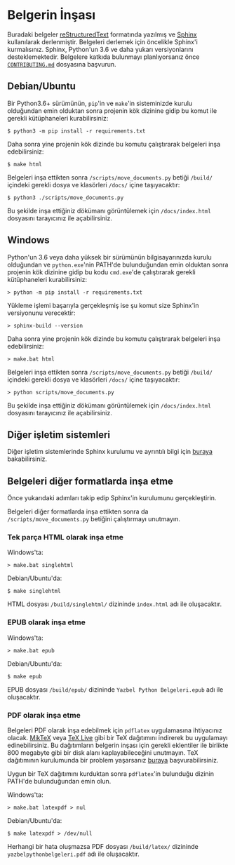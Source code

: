 # Belgerin İnşası

Buradaki belgeler [reStructuredText](http://docutils.sourceforge.net/rst.html) formatında yazılmış ve [Sphinx](http://www.sphinx-doc.org/) kullanılarak derlenmiştir.
Belgeleri derlemek için öncelikle Sphinx'i kurmalısınız. Sphinx, Python'un 3.6 ve daha yukarı versiyonlarını desteklemektedir.
Belgelere katkıda bulunmayı planlıyorsanız önce [`CONTRIBUTING.md`](CONTRIBUTING.md) dosyasına başvurun.

## Debian/Ubuntu

Bir Python3.6+ sürümünün, `pip`'in ve `make`'in sisteminizde kurulu olduğundan emin olduktan sonra projenin kök dizinine gidip bu komut ile gerekli kütüphaneleri kurabilirsiniz:

```shell
$ python3 -m pip install -r requirements.txt
```

Daha sonra yine projenin kök dizinde bu komutu çalıştırarak belgeleri inşa edebilirsiniz:

```shell
$ make html
```

Belgeleri inşa ettikten sonra `/scripts/move_documents.py` betiği `/build/` içindeki gerekli dosya ve klasörleri `/docs/` içine taşıyacaktır:

```shell
$ python3 ./scripts/move_documents.py
```

Bu şekilde inşa ettiğiniz dökümanı görüntülemek için `/docs/index.html` dosyasını tarayıcınız ile açabilirsiniz.

## Windows

Python'un 3.6 veya daha yüksek bir sürümünün bilgisayarınızda kurulu olduğundan ve `python.exe`'nin PATH'de bulunduğundan emin olduktan sonra projenin kök dizinine gidip bu kodu ``cmd.exe``'de çalıştırarak gerekli kütüphaneleri kurabilirsiniz:

```shell
> python -m pip install -r requirements.txt
```

Yükleme işlemi başarıyla gerçekleşmiş ise şu komut size Sphinx'in versiyonunu verecektir:

```shell
> sphinx-build --version
```

Daha sonra yine projenin kök dizinde bu komutu çalıştırarak belgeleri inşa edebilirsiniz:

```shell
> make.bat html
```

Belgeleri inşa ettikten sonra `/scripts/move_documents.py` betiği `/build/` içindeki gerekli dosya ve klasörleri `/docs/` içine taşıyacaktır:

```shell
> python scripts/move_documents.py
```

Bu şekilde inşa ettiğiniz dökümanı görüntülemek için `/docs/index.html` dosyasını tarayıcınız ile açabilirsiniz.

## Diğer işletim sistemleri

Diğer işletim sistemlerinde Sphinx kurulumu ve ayrıntılı bilgi için [buraya](https://www.sphinx-doc.org/en/master/usage/installation.html) bakabilirsiniz.

## Belgeleri diğer formatlarda inşa etme

Önce yukarıdaki adımları takip edip Sphinx'in kurulumunu gerçekleştirin.

Belgeleri diğer formatlarda inşa ettikten sonra da `/scripts/move_documents.py` betiğini çalıştırmayı unutmayın.

### Tek parça HTML olarak inşa etme

Windows'ta:

```shell
> make.bat singlehtml
```

Debian/Ubuntu'da:

```shell
$ make singlehtml
```

HTML dosyası `/build/singlehtml/` dizininde `index.html` adı ile oluşacaktır.

### EPUB olarak inşa etme

Windows'ta:

```shell
> make.bat epub
```

Debian/Ubuntu'da:

```shell
$ make epub
```

EPUB dosyası `/build/epub/` dizininde `Yazbel Python Belgeleri.epub` adı ile oluşacaktır.

### PDF olarak inşa etme

Belgeleri PDF olarak inşa edebilmek için ``pdflatex`` uygulamasına ihtiyacınız olacak. [MikTeX](https://miktex.org/) veya [TeX Live](https://www.tug.org/texlive/) gibi bir TeX dağıtımını indirerek bu uygulamayı edinebilirsiniz. Bu dağıtımların belgerin inşası için gerekli eklentiler ile birlikte 800 megabyte gibi bir disk alanı kaplayabileceğini unutmayın. TeX dağıtımının kurulumunda bir problem yaşarsanız [buraya](https://www.sphinx-doc.org/en/master/usage/builders/index.html#sphinx.builders.latex.LaTeXBuilder) başvurabilirsiniz.

Uygun bir TeX dağıtımını kurduktan sonra `pdflatex`'in bulunduğu dizinin PATH'de bulunduğundan emin olun.

Windows'ta:

```shell
> make.bat latexpdf > nul
```

Debian/Ubuntu'da:

```shell
$ make latexpdf > /dev/null
```

Herhangi bir hata oluşmazsa PDF dosyası `/build/latex/` dizininde `yazbelpythonbelgeleri.pdf` adı ile oluşacaktır.
